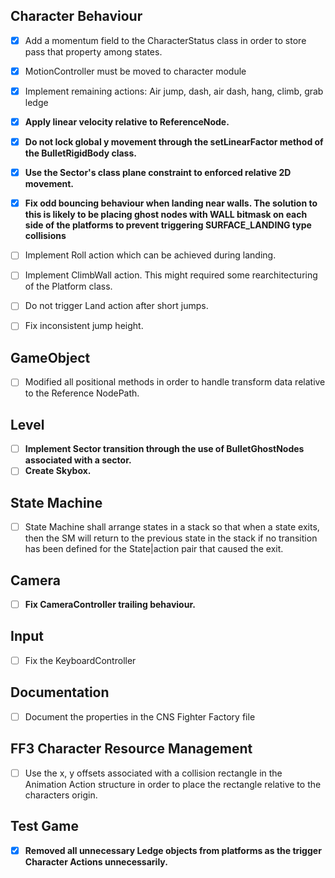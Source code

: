 
## Character Behaviour
- [x] Add a momentum field to the CharacterStatus class in order to store pass that property among states.
- [x] MotionController must be moved to character module
- [x] Implement remaining actions: Air jump, dash, air dash, hang, climb, grab ledge
- [x] **Apply linear velocity relative to ReferenceNode.**
- [x] **Do not lock global y movement through the  setLinearFactor method of the BulletRigidBody class.**
- [x] **Use the Sector's class plane constraint to enforced relative 2D movement.**
- [x] **Fix odd bouncing behaviour when landing near walls.  The solution to this is likely to be placing ghost nodes with WALL bitmask on each side of the platforms to prevent triggering SURFACE_LANDING type collisions**
- [ ] Implement Roll action which can be achieved during landing.
- [ ] Implement ClimbWall action. This might required some rearchitecturing of the Platform class.
- [ ] Do not trigger Land action after short jumps.
- [ ] Fix inconsistent jump height.


## GameObject
- [ ] Modified all positional methods in order to handle transform data relative to the Reference NodePath.

## Level
- [ ] **Implement Sector transition through the use of BulletGhostNodes associated with a sector.**
- [ ] **Create Skybox.**

## State Machine
- [ ] State Machine shall arrange states in a stack so that when a state exits, then the SM will return to the previous state in the stack if no transition has been defined for the State|action pair that caused the exit.

## Camera
- [ ] __Fix CameraController trailing behaviour.__

## Input
- [ ] Fix the KeyboardController

## Documentation
- [ ] Document the properties in the CNS Fighter Factory file

## FF3 Character Resource Management
- [ ] Use the x, y offsets associated with a collision rectangle in the Animation Action structure in order to place the rectangle relative to the characters origin.

## Test Game
- [x] __Removed all unnecessary Ledge objects from platforms as the trigger Character Actions unnecessarily.__
